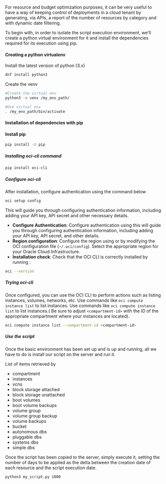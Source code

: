 For resource and budget optimization purposes, it can be very useful to have a way of keeping control of deployments in a cloud tenant by generating, via APIs, a report of the number of resources by category and with dynamic date filtering.



To begin with, in order to isolate the script execution environment, we'll create a python virtual environment for it and install the dependencies required for its execution using pip.

#### Creating a python virtualenv

Install the latest version of python (3.x)

```bash
dnf install python3
```

Create the venv

```bash
#Create the virtual env
python3 -m venv /my_env_path/

#Use virtual env
. /my_env_path/bin/activate
```

#### Installation of dependencies with pip

#### Install pip

```bash
pip install -U pip
```

##### Installing oci-cli command

```bash
pip install oci-cli
```

##### Configure oci-cli

After installation, configure authentication using the command below

```bash
oci setup config
```

This will guide you through configuring authentication information, including adding your API key, API secret and other necessary details.

- **Configure Authentication**: Configure authentication using this will guide you through configuring authentication information, including adding your API key, API secret, and other details.
- **Region configuration**: Configure the region using or by modifying the OCI configuration file (`~/.oci/config`). Select the appropriate region for your Oracle Cloud Infrastructure.
- **Installation check**: Check that the OCI CLI is correctly installed by running :

```bash
oci --version
```

##### Trying oci-cli

Once configured, you can use the OCI CLI to perform actions such as listing instances, volumes, networks, etc. Use commands like `oci compute instance list` to list instances. Use commands like `oci compute instance list` to list instances.( Be sure to adjust `<compartment-id>` with the ID of the appropriate compartment where your instances are located).

```bash
oci compute instance list --compartment-id <compartment-id>
```

##### Use the script

Once the basic environment has been set up and is up and running, all we have to do is install our script on the server and run it.

List of items retrieved by

- compartment
- instances
- vcns
- block storage attached
- block storage unattached
- boot volumes
- boot volume backups
- volume group
- volume group backup
- volume backups
- bucket
- autonomous dbs
- pluggable dbs
- systems dbs
- simple dbs


Once the script has been copied to the server, simply execute it, setting the number of days to be applied as the delta between the creation date of each resource and the script execution date.

```bash
python3 my_script.py 1000
```
